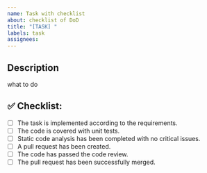 ```yaml
---
name: Task with checklist
about: checklist of DoD
title: "[TASK] "
labels: task
assignees: 
---
```


## Description
what to do

## ✅ Checklist:
- [ ] The task is implemented according to the requirements.
- [ ] The code is covered with unit tests.
- [ ] Static code analysis has been completed with no critical issues.
- [ ] A pull request has been created.
- [ ] The code has passed the code review.
- [ ] The pull request has been successfully merged.
